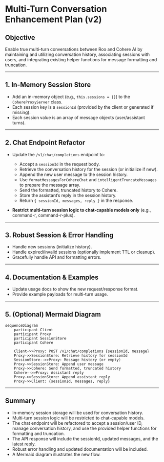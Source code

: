 # Multi-Turn Conversation Enhancement Plan (v2)

## Objective
Enable true multi-turn conversations between Roo and Cohere AI by maintaining and utilizing conversation history, associating sessions with users, and integrating existing helper functions for message formatting and truncation.

---

## 1. In-Memory Session Store

- Add an in-memory object (e.g., `this.sessions = {}`) to the `CohereProxyServer` class.
- Each session key is a `sessionId` (provided by the client or generated if missing).
- Each session value is an array of message objects (user/assistant turns).

---

## 2. Chat Endpoint Refactor

- Update the `/v1/chat/completions` endpoint to:
  - Accept a `sessionId` in the request body.
  - Retrieve the conversation history for the session (or initialize if new).
  - Append the new user message to the session history.
  - Use `formatMessagesForCohereChat` and `intelligentTruncateMessages` to prepare the message array.
  - Send the formatted, truncated history to Cohere.
  - Store the assistant’s reply in the session history.
  - Return `{ sessionId, messages, reply }` in the response.

- **Restrict multi-turn session logic to chat-capable models only** (e.g., command-r, command-r-plus).

---

## 3. Robust Session & Error Handling

- Handle new sessions (initialize history).
- Handle expired/invalid sessions (optionally implement TTL or cleanup).
- Gracefully handle API and formatting errors.

---

## 4. Documentation & Examples

- Update usage docs to show the new request/response format.
- Provide example payloads for multi-turn usage.

---

## 5. (Optional) Mermaid Diagram

```mermaid
sequenceDiagram
    participant Client
    participant Proxy
    participant SessionStore
    participant Cohere

    Client->>Proxy: POST /v1/chat/completions {sessionId, message}
    Proxy->>SessionStore: Retrieve history for sessionId
    SessionStore-->>Proxy: Message history (or empty)
    Proxy->>SessionStore: Append user message
    Proxy->>Cohere: Send formatted, truncated history
    Cohere-->>Proxy: Assistant reply
    Proxy->>SessionStore: Append assistant reply
    Proxy->>Client: {sessionId, messages, reply}
```

---

## Summary

- In-memory session storage will be used for conversation history.
- Multi-turn session logic will be restricted to chat-capable models.
- The chat endpoint will be refactored to accept a session/user ID, manage conversation history, and use the provided helper functions for formatting and truncation.
- The API response will include the sessionId, updated messages, and the latest reply.
- Robust error handling and updated documentation will be included.
- A Mermaid diagram illustrates the new flow.